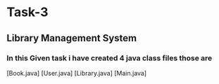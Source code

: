 # Task-3

## Library Management System

### In this Given task i have created 4 java class files those are

[Book.java] [User.java] [Library.java] [Main.java] 
